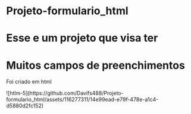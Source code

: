 # Projeto-formulario_html
<h1>Esse e um projeto que visa ter  </h1>
<h1>Muitos campos de preenchimentos</h1>
<p>Foi criado em html</p>
![htlm-5](https://github.com/Davifs488/Projeto-formulario_html/assets/116277311/14e99ead-e79f-478e-a1c4-d5880d2fc152)
